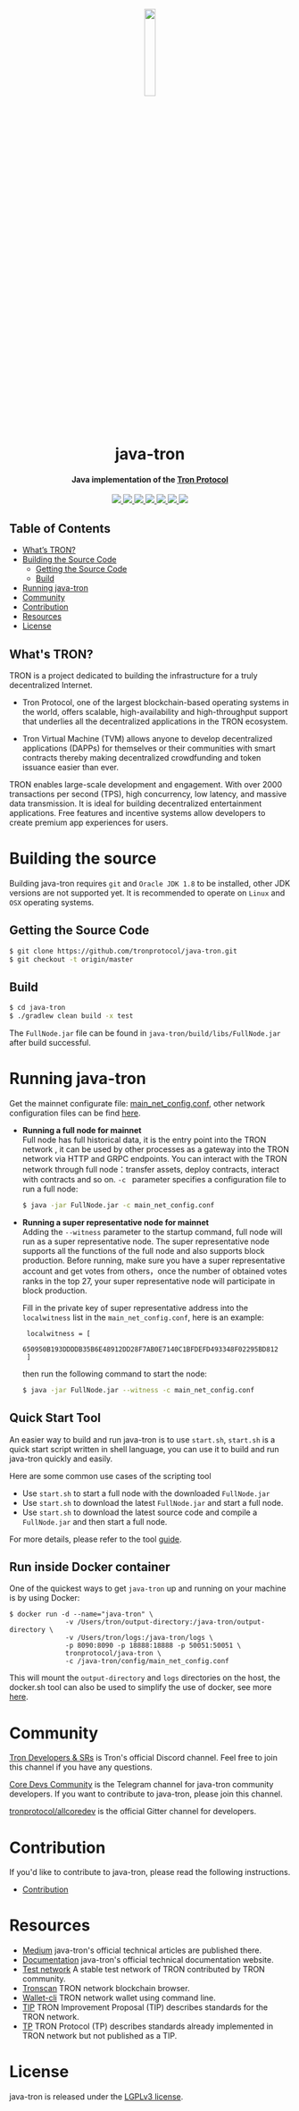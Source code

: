 <h1 align="center">
  <br>
  <img width=20% src="https://github.com/tronprotocol/wiki/blob/master/images/java-tron.jpg?raw=true">
  <br>
  java-tron
  <br>
</h1>

<h4 align="center">
  Java implementation of the <a href="https://tron.network">Tron Protocol</a>
</h4>


<p align="center">
  <a href="https://gitter.im/tronprotocol/allcoredev">
    <img src="https://camo.githubusercontent.com/da2edb525cde1455a622c58c0effc3a90b9a181c/68747470733a2f2f6261646765732e6769747465722e696d2f4a6f696e253230436861742e737667">
  </a>

  <a href="https://travis-ci.org/tronprotocol/java-tron">
    <img src="https://travis-ci.org/tronprotocol/java-tron.svg?branch=develop">
  </a>

  <a href="https://codecov.io/gh/tronprotocol/java-tron">
    <img src="https://codecov.io/gh/tronprotocol/java-tron/branch/develop/graph/badge.svg" />
  </a>

  <a href="https://github.com/tronprotocol/java-tron/issues">
    <img src="https://img.shields.io/github/issues/tronprotocol/java-tron.svg">
  </a>

  <a href="https://github.com/tronprotocol/java-tron/pulls">
    <img src="https://img.shields.io/github/issues-pr/tronprotocol/java-tron.svg">
  </a>

  <a href="https://github.com/tronprotocol/java-tron/graphs/contributors">
    <img src="https://img.shields.io/github/contributors/tronprotocol/java-tron.svg">
  </a>

  <a href="LICENSE">
    <img src="https://img.shields.io/github/license/tronprotocol/java-tron.svg">
  </a>
</p>

## Table of Contents
- [What’s TRON?](#What’s-TRON)
- [Building the Source Code](#Building-the-source)
  - [Getting the Source Code](#Getting-the-Source-Code)
  - [Build](#Build)
- [Running java-tron](#Running-java-tron)
- [Community](#Community)
- [Contribution](#Contribution)
- [Resources](#Resources)
- [License](#License)

## What's TRON?

TRON is a project dedicated to building the infrastructure for a truly decentralized Internet.

* Tron Protocol, one of the largest blockchain-based operating systems in the world, offers scalable, high-availability and high-throughput support that underlies all the decentralized applications in the TRON ecosystem.

* Tron Virtual Machine (TVM) allows anyone to develop decentralized applications (DAPPs) for themselves or their communities with smart contracts thereby making decentralized crowdfunding and token issuance easier than ever.

TRON enables large-scale development and engagement. With over 2000 transactions per second (TPS), high concurrency, low latency, and massive data transmission. It is ideal for building decentralized entertainment applications. Free features and incentive systems allow developers to create premium app experiences for users.

# Building the source
Building java-tron requires `git` and `Oracle JDK 1.8` to be installed, other JDK versions are not supported yet. It is recommended to operate on `Linux` and `OSX` operating systems.

## Getting the Source Code

  ```bash
  $ git clone https://github.com/tronprotocol/java-tron.git
  $ git checkout -t origin/master
  ```

## Build

```bash
$ cd java-tron
$ ./gradlew clean build -x test
```

The `FullNode.jar` file can be found in `java-tron/build/libs/FullNode.jar` after build successful.

# Running java-tron

Get the mainnet configurate file: [main_net_config.conf](https://github.com/tronprotocol/tron-deployment/blob/master/main_net_config.conf), other network configuration files can be find [here](https://github.com/tronprotocol/tron-deployment).


* **Running a full node for mainnet**  
  Full node has full historical data, it is the entry point into the TRON network , it can be used by other processes as a gateway into the TRON network via HTTP and GRPC endpoints. You can interact with the TRON network through full node：transfer assets, deploy contracts, interact with contracts and so on. `-c ` parameter specifies a configuration file to run a full node:
   ```bash
   $ java -jar FullNode.jar -c main_net_config.conf
   ```
* **Running a super representative node for mainnet**  
  Adding the `--witness` parameter to the startup command, full node will run as a super representative node. The super representative node supports all the functions of the full node and also supports block production. Before running, make sure you have a super representative account and get votes from others，once the number of obtained votes ranks in the top 27, your super representative node will participate in block production.

  Fill in the private key of super representative address into the `localwitness` list in the `main_net_config.conf`, here is an example:
   ```
    localwitness = [
        650950B193DDDDB35B6E48912DD28F7AB0E7140C1BFDEFD493348F02295BD812
    ]
   ```

  then run the following command to start the node:
    ```bash
    $ java -jar FullNode.jar --witness -c main_net_config.conf
    ```

## Quick Start Tool
An easier way to build and run java-tron is to use `start.sh`, `start.sh` is a quick start script written in shell language, you can use it to build and run java-tron quickly and easily.

Here are some common use cases of the scripting tool
* Use `start.sh` to start a full node with the downloaded `FullNode.jar`
* Use `start.sh` to download the latest `FullNode.jar` and start a full node.
* Use `start.sh` to download the latest source code and compile a `FullNode.jar` and then start a full node.

For more details, please refer to the tool [guide](./shell.md).

## Run inside Docker container 

One of the quickest ways to get `java-tron` up and running on your machine is by using Docker:
```shell
$ docker run -d --name="java-tron" \
              -v /Users/tron/output-directory:/java-tron/output-directory \
              -v /Users/tron/logs:/java-tron/logs \
              -p 8090:8090 -p 18888:18888 -p 50051:50051 \
              tronprotocol/java-tron \
              -c /java-tron/config/main_net_config.conf
```

This will mount the `output-directory` and `logs` directories on the host, the docker.sh tool can also be used to simplify the use of docker, see more [here](docker/docker.md).

# Community
[Tron Developers & SRs](https://discord.gg/hqKvyAM) is Tron's official Discord channel. Feel free to join this channel if you have any questions.

[Core Devs Community](https://t.me/troncoredevscommunity) is the Telegram channel for java-tron community developers. If you want to contribute to java-tron, please join this channel.

[tronprotocol/allcoredev](https://gitter.im/tronprotocol/allcoredev) is the official Gitter channel for developers.

# Contribution
If you'd like to contribute to java-tron, please read the following instructions.

- [Contribution](./CONTRIBUTING.md)

# Resources
* [Medium](https://medium.com/@coredevs) java-tron's official technical articles are published there.
* [Documentation](https://tronprotocol.github.io/documentation-en/introduction/) java-tron's official technical documentation website.
* [Test network](http://nileex.io/) A stable test network of TRON contributed by TRON community.
* [Tronscan](https://tronscan.org/#/) TRON network blockchain browser.
* [Wallet-cli](https://github.com/tronprotocol/wallet-cli) TRON network wallet using command line.
* [TIP](https://github.com/tronprotocol/tips) TRON Improvement Proposal (TIP) describes standards for the TRON network.
* [TP](https://github.com/tronprotocol/tips/tree/master/tp) TRON Protocol (TP) describes standards already implemented in TRON network but not published as a TIP.

# License
java-tron is released under the [LGPLv3 license](https://github.com/tronprotocol/java-tron/blob/master/LICENSE).
